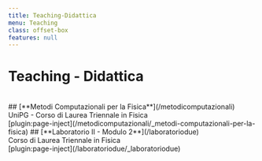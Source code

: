 ```yaml
---
title: Teaching-Didattica
menu: Teaching
class: offset-box
features: null
---
```


# Teaching - Didattica

</br>
## [**Metodi Computazionali per la Fisica**](/metodicomputazionali) </br> UniPG - Corso di Laurea Triennale in Fisica
</br>
[plugin:page-inject](/metodicomputazionali/_metodi-computazionali-per-la-fisica)
## [**Laboratorio II - Modulo 2**](/laboratoriodue) </br> Corso di Laurea Triennale in Fisica
</br>
[plugin:page-inject](/laboratoriodue/_laboratoriodue)